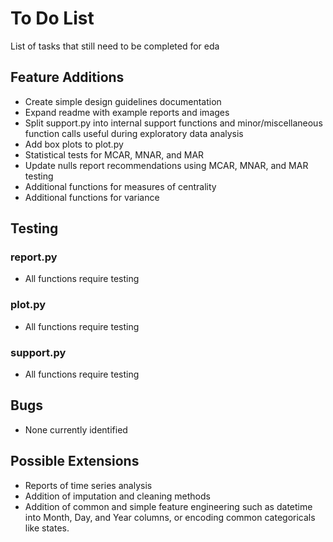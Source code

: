 # To Do List
List of tasks that still need to be completed for eda

## Feature Additions
- Create simple design guidelines documentation
- Expand readme with example reports and images
- Split support.py into internal support functions and minor/miscellaneous function calls useful during exploratory data analysis
- Add box plots to plot.py
- Statistical tests for MCAR, MNAR, and MAR
- Update nulls report recommendations using MCAR, MNAR, and MAR testing
- Additional functions for measures of centrality
- Additional functions for variance

## Testing
### report.py
- All functions require testing
### plot.py
- All functions require testing
### support.py
- All functions require testing

## Bugs
- None currently identified

## Possible Extensions
- Reports of time series analysis
- Addition of imputation and cleaning methods
- Addition of common and simple feature engineering such as datetime into Month, Day, and Year columns, or encoding common categoricals like states.
